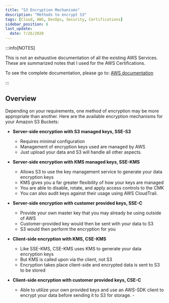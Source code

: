 ```yaml
---
title: "S3 Encryption Mechanisms"
description: "Methods to encrypt S3"
tags: [Cloud, AWS, DevOps, Security, Certifications]
sidebar_position: 6
last_update:
  date: 7/26/2020
---
```



:::info[NOTES]

This is not an exhaustive documentation of all the existing AWS Services. These are summarized notes that I used for the AWS Certifications.

To see the complete documentation, please go to: [AWS documentation](https://docs.aws.amazon.com/)

:::


## Overview

Depending on your requirements, one method of encryption may be more appropriate than another. Here are the available encryption mechanisms for your Amazon S3 Buckets:

- **Server-side encryption with S3 managed keys, SSE-S3**

    - Requires minimal configuration 
    - Management of encryption keys used are managed by AWS
    - Just upload your data and S3 will handle all other aspects. 

- **Server-side encryption with KMS managed keys, SSE-KMS**

    - Allows S3 to use the key management service to generate your data encryption keys
    - KMS gives you a far greater flexibility of how your keys are managed
    - You are able to disable, rotate, and apply access controls to the CMK
    - You can also audit keys against their usage using AWS CloudTrail. 

- **Server-side encryption with customer provided keys, SSE-C**

    - Provide your own master key that you may already be using outside of AWS
    - Customer-provided key would then be sent with your data to S3
    - S3 would then perform the encryption for you

- **Client-side encryption with KMS, CSE-KMS**

    - Like SSE-KMS, CSE-KMS uses KMS to generate your data encryption keys
    - But KMS is called upon via the client, not S3
    - Encryption takes place client-side and encrypted data is sent to S3 to be stored

- **Client-side encryption with customer provided keys, CSE-C**

    - Able to utilize your own provided keys and use an AWS-SDK client to encrypt your data before sending it to S3 for storage. - 
